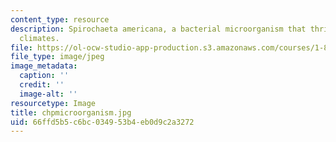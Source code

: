 ```yaml
---
content_type: resource
description: Spirochaeta americana, a bacterial microorganism that thrives in harsh
  climates.
file: https://ol-ocw-studio-app-production.s3.amazonaws.com/courses/1-89-environmental-microbiology-fall-2004/66ffd5b5c6bc034953b4eb0d9c2a3272_chpmicroorganism.jpg
file_type: image/jpeg
image_metadata:
  caption: ''
  credit: ''
  image-alt: ''
resourcetype: Image
title: chpmicroorganism.jpg
uid: 66ffd5b5-c6bc-0349-53b4-eb0d9c2a3272
---
```

